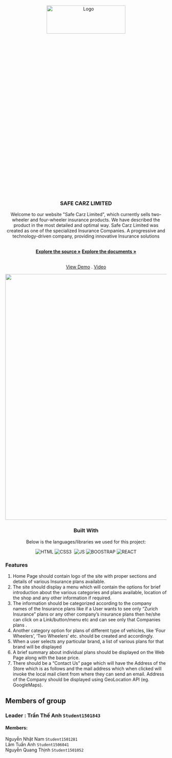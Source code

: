 <a  name="readme-top"></a>


<br  />

<div  align="center">
 

<img  src="https://github.com/nnhatnam05/eProject-Fpt-Aptech-Group5-SafeCarzLimited/assets/146631947/8134f48e-a9ff-40fe-84df-a506cf7c2805"  alt="Logo"  width="70%"  height="15%">

</a>

<h3  align="center">SAFE CARZ LIMITED</h3>

Welcome to our website "Safe Carz Limited", which currently sells two-wheeler and four-wheeler insurance products. We have described the product in the most detailed and optimal way. Safe Carz Limited was created as one of the specialized Insurance Companies. A progressive and technology-driven company, providing innovative Insurance solutions

<br  />
<div align="center">
<a  href="https://github.com/nnhatnam05/eProject-Fpt-Aptech-Group5-SafeCarzLimited"><strong>Explore the source »</strong></a>
<a  href="https://github.com/nnhatnam05/eProject-Fpt-Aptech-Group5-SafeCarzLimited" target="_blank"><strong>Explore the documents »</strong></a>

<br  /><a  href="https://e-project-fpt-aptech-group5-safe-carz-limited.vercel.app/" target="_blank">View Demo</a> . <a  href="https://youtu.be/bVX9OvVHBpQ" target="_blank">Video</a>
</div>
<img  src="https://github.com/nnhatnam05/eProject-Fpt-Aptech-Group5-SafeCarzLimited/assets/146631947/48885fe9-be22-4bfc-9fe1-df41ce0fdfc6"  alt=""  width="768px"  height="auto">

### Built With

Below is the languages/libraries we used for this project:

![HTML]&nbsp;![CSS3] &nbsp;![JS]&nbsp;![BOOSTRAP]&nbsp;![REACT]

<div  align="left">

### Features </br>

<ol>
<li>
Home Page should contain logo of the site with proper sections and details of
various Insurance plans available.</br>
</li>
<li>
The site should display a menu which will contain the options for brief
introduction about the various categories and plans available, location of the
shop and any other information if required. </br>
</li>
<li>
The information should be categorized according to the company names of
the Insurance plans like if a User wants to see only “Zurich Insurance” plans
or any other company’s insurance plans then he/she can click on a
Link/button/menu etc and can see only that Companies plans .</br>
</li>
<li>
Another category option for plans of different type of vehicles, like ‘Four
Wheelers’, ‘Two Wheelers’ etc. should be created and accordingly.</br>
</li>
<li>
When a user selects any particular brand, a list of various plans for that brand
will be displayed</br>
</li>
<li>
A brief summary about individual plans should be displayed on the Web Page
along with the base price.</br>
</li>
<li>
There should be a “Contact Us” page which will have the Address of the Store
which is as follows and the mail address which when clicked will invoke the
local mail client from where they can send an email. Address of the Company
should be displayed using GeoLocation API (eg. GoogleMaps).</br>
</ol>

## Members of group

### Leader : Trần Thế Anh `Student1501843`

#### Members:

Nguyễn Nhật Nam `Student1501281` </br>
Lâm Tuấn Anh `Student1506041` </br>
Nguyễn Quang Thịnh `Student1501052` </br>

[HTML]: https://img.shields.io/badge/HTML5-E34F26?style=for-the-badge&logo=html5&logoColor=white
[CSS3]: https://img.shields.io/badge/CSS3-1572B6?style=for-the-badge&logo=css3&logoColor=white
[JS]: https://img.shields.io/badge/JavaScript-F7DF1E?style=for-the-badge&logo=javascript&logoColor=black
[BOOSTRAP]: https://img.shields.io/badge/Bootstrap-563D7C?style=for-the-badge&logo=bootstrap&logoColor=white
[REACT]: https://img.shields.io/badge/React-20232A?style=for-the-badge&logo=react&logoColor=61DAFB